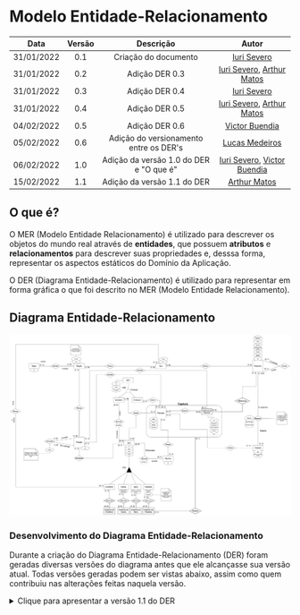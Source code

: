 # Modelo Entidade-Relacionamento

|    Data    | Versão | Descrição | Autor |
| :---: | :----: | :---: | :---: |
| 31/01/2022 | 0.1 | Criação do documento | [Iuri Severo](https://github.com/iurisevero) |
| 31/01/2022 | 0.2 | Adição DER 0.3 | [Iuri Severo](https://github.com/iurisevero), [Arthur Matos](https://github.com/Arthur-Gaudium) |
| 31/01/2022 | 0.3 | Adição DER 0.4 | [Iuri Severo](https://github.com/iurisevero) |
| 31/01/2022 | 0.4 | Adição DER 0.5 | [Iuri Severo](https://github.com/iurisevero), [Arthur Matos](https://github.com/Arthur-Gaudium) |
| 04/02/2022 | 0.5 | Adição DER 0.6 | [Victor Buendia](https://github.com/Victor-Buendia) |
| 05/02/2022 | 0.6 | Adição do versionamento entre os DER's | [Lucas Medeiros](https://github.com/medeiroslucas) |
| 06/02/2022 | 1.0 | Adição da versão 1.0 do DER e "O que é" | [Iuri Severo](https://github.com/iurisevero), [Victor Buendia](https://github.com/Victor-Buendia) |
| 15/02/2022 | 1.1 | Adição da versão 1.1 do DER | [Arthur Matos](https://github.com/Arthur-Gaudium) |


## O que é?

O MER (Modelo Entidade Relacionamento) é utilizado para descrever os objetos do mundo real através de **entidades**, que possuem **atributos** e **relacionamentos** para descrever suas propriedades e, desssa forma, representar os aspectos estáticos do Domínio da Aplicação. 

O DER (Diagrama Entidade-Relacionamento) é utilizado para representar em forma gráfica o que foi descrito no MER (Modelo Entidade Relacionamento).

## Diagrama Entidade-Relacionamento

![DER v1.1](../Assets/Images/MER/DERv1.1.png)

### Desenvolvimento do Diagrama Entidade-Relacionamento

Durante a criação do Diagrama Entidade-Relacionamento (DER) foram geradas diversas versões do diagrama antes que ele alcançasse sua versão atual. Todas versões geradas podem ser vistas abaixo, assim como quem contribuiu nas alterações feitas naquela versão.

<details>
<summary>Clique para apresentar a versão 1.1 do DER</summary>

### DER v1.2

As modificações realizadas nesta versão foram:
- Alteração nas especializações de items
- Exclusão das entidades fracas de se relacionavam com as especializações de item
- Criação da entidade fraca Instância de Item
- Redistribuição dos relacionamentos de Item para Instância de Item

![DER v1.2](../Assets/Images/MER/DERv1.2.png)

**Autor(es):** [Arthur Matos](https://github.com/Arthur-Gaudium), [Iuri Severo](https://github.com/iurisevero), [João Pedro José](https://github.com/sudjoao), [Victor Buendia](https://github.com/Victor-Buendia)<br><br>

<details>
<summary>Clique para apresentar a versão 1.2 do DER</summary>

### DER v1.1

As modificações realizadas nesta versão foram:
- Alteração nas entidades que deveriam ser entidades fracas;
- Alteração do relacionamento de captura com pokebola para com instância de pokebola;
- Adição da chave primária do mapa;

![DER v1.1](../Assets/Images/MER/DERv1.1.png)

**Autor(es):** [Arthur Matos](https://github.com/Arthur-Gaudium)
</details>

<details>
<summary>Clique para apresentar a versão 1.1 do DER</summary>

### DER v1.0

As modificações realizadas nesta versão foram:
- Correção da especificação de NPCs
- Adição da cardinalidade entre os itens e suas respectivas instâncias

![DER v1.0](../Assets/Images/MER/DERv1.0.png)

**Autor(es):** [Iuri Severo](https://github.com/iurisevero), [Victor Buendia](https://github.com/Victor-Buendia)
</details>

<details>
<summary>Clique para apresentar a versão 1.0 do DER</summary>

### DER v0.7

As modificações realizadas nesta versão foram:
- Criação das entidades de instancia dos itens;
- Alteração do relacionamento para Participação Total em todas as instâncias;
- Criação da generalização NPC;
- Criação da entidade Professor;
- Criação do relacionamento Professor-Treinador;
- Alteração na cardinalidade da EvoStone - Tipo.

![DER v0.7](../Assets/Images/MER/DERv0.7.png)

**Autor(es):** [João Guedes](https://github.com/sudjoao) e [Lucas Medeiros](https://github.com/medeiroslucas)
</details>

<details>
<summary>Clique para apresentar a versão 0.6 do DER</summary>

### DER v0.6
As modificações realizadas nesta versão foram:
- Eliminação do CE **NPC** e a herança incorreta que ela possuía;
- Inserção do ternário entre os CEs **Vendedor**, **Item** e **Treinador** através do CR **Vende**;
- Alteração das notas textuais incorretas de movimento para incluir movimentos "Para cima" e "Para baixo";
- Transformação do atributo "Nível" para derivado na **Instância de Pokémon**;
- Alteração da herança incorreta de (P,E) para (T,E) nos itens.

![DER v0.6](../Assets/Images/MER/DERv0.6.png)

**Autor(es):** [Victor Buendia](https://github.com/Victor-Buendia)<br><br>

</details>

<details>
<summary>Clique para apresentar a versão 0.5 do DER</summary>

### DER v0.5


As principais modificações realizadas nesta versão foram:
- Criação da CE **Mochila**
- Criação da CE **Vendedor**
- Criação da CE **EvoStone**
- Criação da CE **Candy**
- Criação da CE **Berry**
- Adição de outras heranças para **Item**: **EvoStone**, **Candy**, **Berry**
- Adição de uma nova herança para **NPC**: **Vendedor**
- Novo relacionamento entre **Item** e **Mochila**
- Novo relacionamento entre **Item** e **Vendedor**
- Novo relacionamento entre **Treinador** e **NPC**
- Novo relacionamento entre **Treinador** e **Mochila**
- Novo relacionamento entre **EvoStore** e **Tipo**
- Novo auto-relacionamento *evolui* para **Pokemon** 


![DER v0.5](../Assets/Images/MER/DERv0.5.png)

**Autor(es):** [Arthur Matos](https://github.com/Arthur-Gaudium), [Iuri Severo](https://github.com/iurisevero)<br><br>

</details>

<details>
<summary>Clique para apresentar a versão 0.4 do DER</summary>

### DER v0.4


As principais modificações realizadas nesta versão foram:
- Adição dos atributos de **Instância de Pokemon**
- Remoção do relacionamento entre **Pokedex** e **Instância de Pokemon**
- Novo relacionamento entre **Treinador** e **Pokedex**
- Novo relacionamento entre **Pokemon** e **Pokedex**


![DER v0.4](../Assets/Images/MER/DERv0.4.png)

**Autor(es):** [Iuri Severo](https://github.com/iurisevero)<br><br>

</details>

<details>
<summary>Clique para apresentar a versão 0.3 do DER</summary>

### DER v0.3

As principais modificações realizadas nesta versão foram:
- Adição dos atributos de **Tipo**
- Adição dos atributos na relação *Registra* entre **Pokedex** e **Instância de Pokemon**
- Adição do relacionamento entre **Instância de Pokemon** e **Posição**
- Remoção do ternário entre **Região**, **Tipo** e **Instância de Pokemon** para dois relacionamentos
- Novo relacionamento entre **Região** e **Tipo**
- Novo relacionamento entre **Tipo** e **Pokemon**


![DER v0.3](../Assets/Images/MER/DERv0.3.png)


**Autor(es):** [Arthur Matos](https://github.com/Arthur-Gaudium), [Iuri Severo](https://github.com/iurisevero)<br><br>

</details>

<details>
<summary>Clique para apresentar a versão 0.2 do DER</summary>

### DER v0.2

As principais modificações realizadas nesta versão foram:
- Criação da CE **Instância de Pokemon**
- Adição dos atributos de **Pokemon**
- Adição dos atributos de **Treinador**
- Adição dos atributos de **NPC**
- Adição dos atributos de **Item**
- Adição dos atributos de **Região**
- Adição do relacionamento entre **Pokedex** e **Pokemon**
- Adição do relacionamento entre **Instância de Pokemon** e **Treinador**
- Adição do relacionamento entre **Item** e **Posição**
- Adição do relacionamento entre **Treinador** e **Pokebola**


![DER v0.2](../Assets/Images/MER/DERv0.2.png)

**Autor(es):** [Arthur Matos](https://github.com/Arthur-Gaudium), [Iuri Severo](https://github.com/iurisevero), [João Pedro José](https://github.com/sudjoao), [Victor Buendia](https://github.com/Victor-Buendia)<br><br>

</details>

<details>
<summary>Clique para apresentar a versão 0.1 do DER</summary>

### DER v0.1

![DER v0.1](../Assets/Images/MER/DERv0.1.png)

**Autor(es):** [Arthur Matos](https://github.com/Arthur-Gaudium), [Iuri Severo](https://github.com/iurisevero), [João Pedro José](https://github.com/sudjoao), [Victor Buendia](https://github.com/Victor-Buendia)<br><br>

</details>
